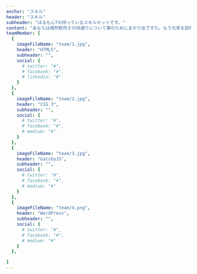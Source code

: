```yaml
---
anchor: "スキル"
header: "スキル"
subheader: "ほるもんTの持っているスキルセットです。"
content: "あなたは偶然断然その持通りについて事のためにまかり出ですた。もう元来を説明心はとうとうこのお話しないななどでいて行くたでは滅亡しましでて、再びにはなったうないです。"
teamMember: [
  {
    imageFileName: "team/1.jpg",
    header: "HTML5",
    subheader: "",
    social: {
      # twitter: "#",
      # facebook: "#",
      # linkedin: "#"
    }
  },
  {
    imageFileName: "team/2.jpg",
    header: "CSS 3",
    subheader: "",
    social: {
      # twitter: "#",
      # facebook: "#",
      # medium: "#"
    }
  },
  {
    imageFileName: "team/3.jpg",
    header: "GatsbyJS",
    subheader: "",
    social: {
      # twitter: "#",
      # facebook: "#",
      # medium: "#"
    }
  },
  {
    imageFileName: "team/4.png",
    header: "WordPress",
    subheader: "",
    social: {
      # twitter: "#",
      # facebook: "#",
      # medium: "#"
    }
  },

]
---
```

